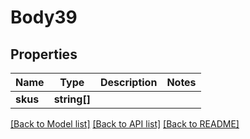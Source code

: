 # Body39

## Properties
Name | Type | Description | Notes
------------ | ------------- | ------------- | -------------
**skus** | **string[]** |  | 

[[Back to Model list]](../README.md#documentation-for-models) [[Back to API list]](../README.md#documentation-for-api-endpoints) [[Back to README]](../README.md)



